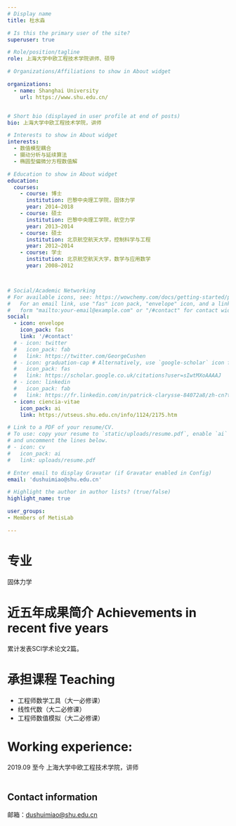 ```yaml
---
# Display name
title: 杜水淼

# Is this the primary user of the site?
superuser: true

# Role/position/tagline
role: 上海大学中欧工程技术学院讲师、硕导

# Organizations/Affiliations to show in About widget

organizations:
  - name: Shanghai University
    url: https://www.shu.edu.cn/


# Short bio (displayed in user profile at end of posts)
bio: 上海大学中欧工程技术学院，讲师

# Interests to show in About widget
interests:
  - 数值模型耦合
  - 摄动分析与延续算法
  - 椭圆型偏微分方程数值解

# Education to show in About widget
education:
  courses:
    - course: 博士
      institution: 巴黎中央理工学院，固体力学
      year: 2014–2018
    - course: 硕士
      institution: 巴黎中央理工学院，航空力学
      year: 2013–2014
    - course: 硕士
      institution: 北京航空航天大学，控制科学与工程
      year: 2012–2014
    - course: 学士
      institution: 北京航空航天大学，数学与应用数学
      year: 2008–2012



# Social/Academic Networking
# For available icons, see: https://wowchemy.com/docs/getting-started/page-builder/#icons
#   For an email link, use "fas" icon pack, "envelope" icon, and a link in the
#   form "mailto:your-email@example.com" or "/#contact" for contact widget.
social:
  - icon: envelope
    icon_pack: fas
    link: '/#contact'
  # - icon: twitter
  #   icon_pack: fab
  #   link: https://twitter.com/GeorgeCushen
  # - icon: graduation-cap # Alternatively, use `google-scholar` icon from `ai` icon pack
  #   icon_pack: fas
  #   link: https://scholar.google.co.uk/citations?user=sIwtMXoAAAAJ
  # - icon: linkedin
  #   icon_pack: fab
  #   link: https://fr.linkedin.com/in/patrick-clarysse-84072a8/zh-cn?trk=people-guest_people_search-card
  - icon: ciencia-vitae
    icon_pack: ai
    link: https://utseus.shu.edu.cn/info/1124/2175.htm

# Link to a PDF of your resume/CV.
# To use: copy your resume to `static/uploads/resume.pdf`, enable `ai` icons in `params.toml`,
# and uncomment the lines below.
# - icon: cv
#   icon_pack: ai
#   link: uploads/resume.pdf

# Enter email to display Gravatar (if Gravatar enabled in Config)
email: 'dushuimiao@shu.edu.cn'

# Highlight the author in author lists? (true/false)
highlight_name: true

user_groups:
- Members of MetisLab

---
```


# 专业
固体力学

# 近五年成果简介 Achievements in recent five years

累计发表SCI学术论文2篇。

# 承担课程 Teaching
 
- 工程师数学工具（大一必修课）   
- 线性代数（大二必修课）   
- 工程师数值模拟（大二必修课）    

# Working experience:
   2019.09   至今 上海大学中欧工程技术学院，讲师<br><br>


## Contact information

邮箱：dushuimiao@shu.edu.cn
